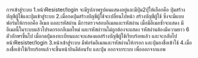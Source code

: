 การเข้าสู่ระบบ
1.หน้าResister/login
จะมีรูปภาพรูปคนแสดงอยู่และมีปุ่ม2ปุ่ให้เลือกคือ ปุ่มสร้างบัญชีผู้ใช้และปุ่มเข้าสู่ระบบ
2.เมื่อกดปุ่มสร้างบัญชีผู้ใช้จะเปลี่ยนไปหน้า   สร้างบัญชีผู้ใช้    ซึ่งจะมีแบบฟอร์มให้กรอกคือ  อีเมล แลละรหัสผ่าน   มีการตรวจสอบอีเมลและรหัสผ่าน เมื่อมีอีเมลซ้ำจะแสดง มีอีเมลนี้ในระบบแล้วโปรดกรอกอีเมลใหม่ ผละรหัสผ่าานไม่ถูกต้องจะแสดง  รหัสผ่านต้องมีความยาว 6 ตัวอักษรขึ้นไป  เมื่อกดปุ่มลงทะเบียนและจะแสดงผลสร้างบัญชีผู้ใช้เรียบร้อยแล้ว และจะกลับไปหน้าResister/login
3.หน้าเข้าสู่ระบบ  มีฟอร์มอีเมลและรหัสผ่านให้กรอก และปุ่มลงชื่อเข้าใช้
4.เมื่อลงชื่อเช้าใช้เรียบร้อยแล้วจะขึ้นหน้ายินดีต้อนรับ และปุ่ม ออกจากระบบ  เพื่อออกจากแอพ
